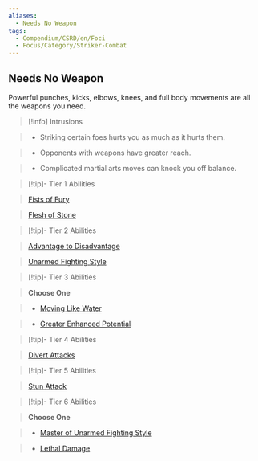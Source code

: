 ```yaml
---
aliases:
  - Needs No Weapon
tags:
  - Compendium/CSRD/en/Foci
  - Focus/Category/Striker-Combat
---
```

  
    
## Needs No Weapon    
Powerful punches, kicks, elbows, knees, and full body movements are all the weapons you need.    
  
>[!info] Intrusions    
>- Striking certain foes hurts you as much as it hurts them.    
>- Opponents with weapons have greater reach.    
>- Complicated martial arts moves can knock you off balance.    
  
  
>[!tip]- Tier 1 Abilities    
> [Fists of Fury](Fists-of-Fury.md)    
> [Flesh of Stone](Flesh-of-Stone.md)    
  
  
>[!tip]- Tier 2 Abilities    
> [Advantage to Disadvantage](Advantage-to-Disadvantage.md)    
> [Unarmed Fighting Style](Unarmed-Fighting-Style.md)    
  
  
>[!tip]- Tier 3 Abilities    
> **Choose One**    
>- [Moving Like Water](Moving-Like-Water.md)    
>- [Greater Enhanced Potential](Greater-Enhanced-Potential.md)    
  
  
>[!tip]- Tier 4 Abilities    
> [Divert Attacks](Divert-Attacks.md)    
  
  
>[!tip]- Tier 5 Abilities    
> [Stun Attack](Stun-Attack.md)    
  
  
>[!tip]- Tier 6 Abilities    
> **Choose One**    
>- [Master of Unarmed Fighting Style](Master-of-Unarmed-Fighting-Style.md)    
>- [Lethal Damage](Lethal-Damage.md)